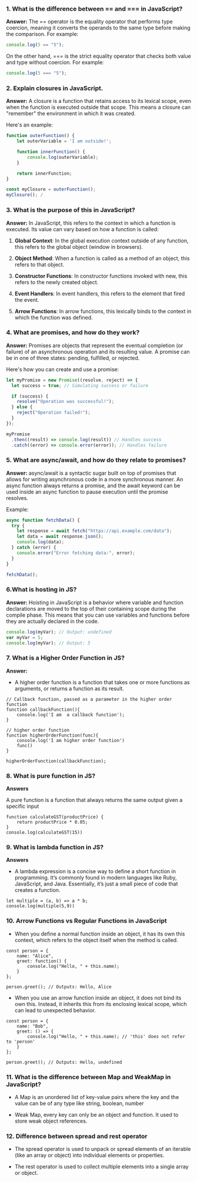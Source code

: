 ### 1. What is the difference between == and === in JavaScript?

**Answer:**
The == operator is the equality operator that performs type coercion, meaning it converts the operands to the same type before making the comparison. For example:

```javascript
console.log(5 == "5");
```

On the other hand, === is the strict equality operator that checks both value and type without coercion. For example:

```javascript
console.log(5 === "5");
```

### 2. Explain closures in JavaScript.

**Answer:**
A closure is a function that retains access to its lexical scope, even when the function is executed outside that scope. This means a closure can "remember" the environment in which it was created.

Here's an example:

```javascript
function outerFunction() {
    let outerVariable = 'I am outside!';

    function innerFunction() {
        console.log(outerVariable);
    }

    return innerFunction;
}

const myClosure = outerFunction();
myClosure(); /
```

### 3. What is the purpose of this in JavaScript?

**Answer:**
In JavaScript, this refers to the context in which a function is executed. Its value can vary based on how a function is called:

1. **Global Context**: In the global execution context outside of any function, this refers to the global object (window in browsers).
2. **Object Method**: When a function is called as a method of an object, this refers to that object.
3. **Constructor Functions**: In constructor functions invoked with new, this refers to the newly created object.

4. **Event Handlers**: In event handlers, this refers to the element that fired the event.

5. **Arrow Functions**: In arrow functions, this lexically binds to the context in which the function was defined.

### 4. What are promises, and how do they work?

**Answer:**
Promises are objects that represent the eventual completion (or failure) of an asynchronous operation and its resulting value. A promise can be in one of three states: pending, fulfilled, or rejected.

Here's how you can create and use a promise:

```javascript
let myPromise = new Promise((resolve, reject) => {
  let success = true; // Simulating success or failure

  if (success) {
    resolve("Operation was successful!");
  } else {
    reject("Operation failed!");
  }
});

myPromise
  .then((result) => console.log(result)) // Handles success
  .catch((error) => console.error(error)); // Handles failure
```

### 5. What are async/await, and how do they relate to promises?

**Answer:**
async/await is a syntactic sugar built on top of promises that allows for writing asynchronous code in a more synchronous manner. An async function always returns a promise, and the await keyword can be used inside an async function to pause execution until the promise resolves.

Example:

```javascript
async function fetchData() {
  try {
    let response = await fetch("https://api.example.com/data");
    let data = await response.json();
    console.log(data);
  } catch (error) {
    console.error("Error fetching data:", error);
  }
}

fetchData();
```

### 6.What is hosting in JS?

**Answer:**
Hoisting in JavaScript is a behavior where variable and function declarations are moved to the top of their containing scope during the compile phase. This means that you can use variables and functions before they are actually declared in the code.

```javascript
console.log(myVar); // Output: undefined
var myVar = 5;
console.log(myVar); // Output: 5
```

### 7. What is a Higher Order Function in JS?

**Answer:**

- A higher order function is a function that takes one or more functions as arguments, or returns a function as its result.

```
// Callback function, passed as a parameter in the higher order function
function callbackFunction(){
    console.log('I am  a callback function');
}

// higher order function
function higherOrderFunction(func){
    console.log('I am higher order function')
    func()
}

higherOrderFunction(callbackFunction);
```

### 8. What is pure function in JS?

**Answers**

A pure function is a function that always returns the same output given a specific input

```
function calculateGST(productPrice) {
	return productPrice * 0.05;
}
console.log(calculateGST(15))
```

### 9. What is lambda function in JS?

**Answers**

- A lambda expression is a concise way to define a short function in programming. It’s commonly found in modern languages like Ruby, JavaScript, and Java. Essentially, it’s just a small piece of code that creates a function.

```
let multiple = (a, b) => a * b;
console.log(multiple(5,9))
```

### 10. Arrow Functions vs Regular Functions in JavaScript

- When you define a normal function inside an object, it has its own this context, which refers to the object itself when the method is called.

```
const person = {
    name: "Alice",
    greet: function() {
        console.log("Hello, " + this.name);
    }
};

person.greet(); // Outputs: Hello, Alice

```

- When you use an arrow function inside an object, it does not bind its own this. Instead, it inherits this from its enclosing lexical scope, which can lead to unexpected behavior.

```
const person = {
    name: "Bob",
    greet: () => {
        console.log("Hello, " + this.name); // 'this' does not refer to 'person'
    }
};

person.greet(); // Outputs: Hello, undefined
```

### 11. What is the difference between Map and WeakMap in JavaScript?

- A Map is an unordered list of key-value pairs where the key and the value can be of any type like string, boolean, number

- Weak Map, every key can only be an object and function. It used to store weak object references.

### 12. Difference between spread and rest operator

- The spread operator is used to unpack or spread elements of an iterable (like an array or object) into individual elements or properties.

- The rest operator is used to collect multiple elements into a single array or object.
